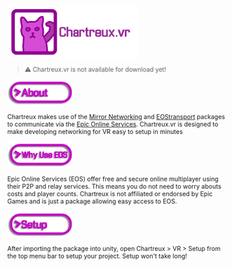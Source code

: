 ![ChartreuxLogo](https://github.com/TheScruffyKat/chartreux.vr/blob/main/github/ChartreuxGithub.png?raw=true)

> ⚠️ Chartreux.vr is not available for download yet!

![About](https://github.com/TheScruffyKat/chartreux.vr/blob/main/github/About%20(1).png?raw=true)

Chartreux makes use of the [Mirror Networking](https://github.com/vis2k/Mirror) and [EOStransport](https://github.com/FakeByte/EpicOnlineTransport) packages to communicate via the [Epic Online Services](https://dev.epicgames.com/en-US/services). Chartreux.vr is designed to make developing networking for VR easy to setup in minutes

![Why Use EOS](https://github.com/TheScruffyKat/chartreux.vr/blob/main/github/WhyUseEOS.png?raw=true)

Epic Online Services (EOS) offer free and secure online multiplayer using their P2P and relay services. This means you do not need to worry abouts costs and player counts. Chartreux is not affiliated or endorsed by Epic Games and is just a package allowing easy access to EOS.

![Setup](https://github.com/TheScruffyKat/chartreux.vr/blob/main/github/Setup.png?raw=true)

After importing the package into unity, open Chartreux > VR > Setup from the top menu bar to setup your project. Setup won't take long!

